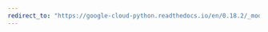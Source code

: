 ```yaml
---
redirect_to: "https://google-cloud-python.readthedocs.io/en/0.18.2/_modules/gcloud/pubsub/connection.html"
---
```

